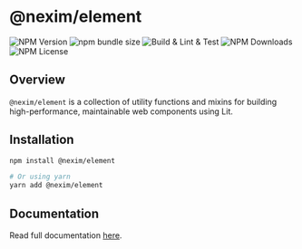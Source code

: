 # @nexim/element

![NPM Version](https://img.shields.io/npm/v/@nexim/element)
![npm bundle size](https://img.shields.io/bundlephobia/min/@nexim/element)
![Build & Lint & Test](https://github.com/the-nexim/nanolib/actions/workflows/build-lint-test.yaml/badge.svg)
![NPM Downloads](https://img.shields.io/npm/dm/@nexim/element)
![NPM License](https://img.shields.io/npm/l/@nexim/element)

## Overview

`@nexim/element` is a collection of utility functions and mixins for building high-performance, maintainable web components using Lit.

## Installation

```sh
npm install @nexim/element

# Or using yarn
yarn add @nexim/element
```

## Documentation

Read full documentation [here](./docs/README.md).
